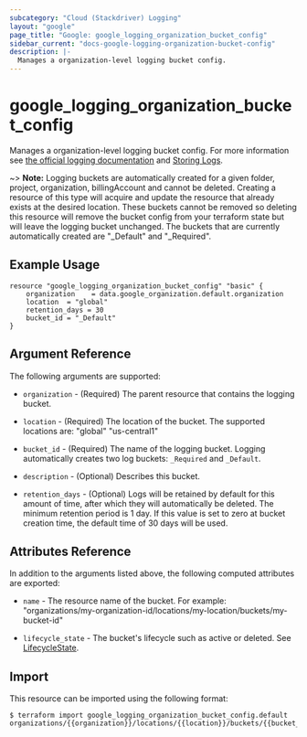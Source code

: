 ```yaml
---
subcategory: "Cloud (Stackdriver) Logging"
layout: "google"
page_title: "Google: google_logging_organization_bucket_config"
sidebar_current: "docs-google-logging-organization-bucket-config"
description: |-
  Manages a organization-level logging bucket config.
---
```


# google\_logging\_organization\_bucket\_config

Manages a organization-level logging bucket config. For more information see
[the official logging documentation](https://cloud.google.com/logging/docs/) and
[Storing Logs](https://cloud.google.com/logging/docs/storage).

~> **Note:** Logging buckets are automatically created for a given folder, project, organization, billingAccount and cannot be deleted. Creating a resource of this type will acquire and update the resource that already exists at the desired location. These buckets cannot be removed so deleting this resource will remove the bucket config from your terraform state but will leave the logging bucket unchanged. The buckets that are currently automatically created are "_Default" and "_Required".

## Example Usage

```hcl
resource "google_logging_organization_bucket_config" "basic" {
	organization    = data.google_organization.default.organization
	location  = "global"
	retention_days = 30
	bucket_id = "_Default"
}
```

## Argument Reference

The following arguments are supported:

* `organization` - (Required) The parent resource that contains the logging bucket.

* `location` - (Required) The location of the bucket. The supported locations are: "global" "us-central1"

* `bucket_id` - (Required) The name of the logging bucket. Logging automatically creates two log buckets: `_Required` and `_Default`.

* `description` - (Optional) Describes this bucket.

* `retention_days` - (Optional) Logs will be retained by default for this amount of time, after which they will automatically be deleted. The minimum retention period is 1 day. If this value is set to zero at bucket creation time, the default time of 30 days will be used.

## Attributes Reference

In addition to the arguments listed above, the following computed attributes are
exported:

* `name` -  The resource name of the bucket. For example: "organizations/my-organization-id/locations/my-location/buckets/my-bucket-id"

* `lifecycle_state` -  The bucket's lifecycle such as active or deleted. See [LifecycleState](https://cloud.google.com/logging/docs/reference/v2/rest/v2/billingAccounts.buckets#LogBucket.LifecycleState).

## Import


This resource can be imported using the following format:

```
$ terraform import google_logging_organization_bucket_config.default organizations/{{organization}}/locations/{{location}}/buckets/{{bucket_id}}
```
